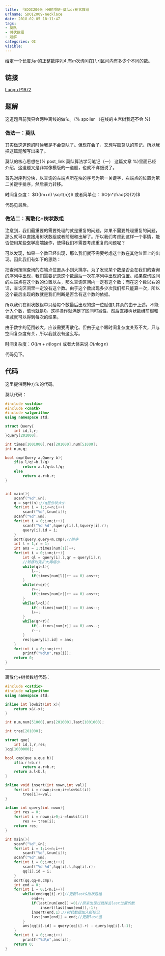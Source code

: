 ```yaml
---
title: 「SDOI2009」HH的项链-莫队or树状数组
urlname: SDOI2009-necklace
date: 2018-02-05 18:11:47
tags:
- 莫队
- 树状数组
- 题解
categories: OI
visible:
---
```


给定一个长度为$n$的正整数序列$A$,有$m$次询问在$[l,r]$区间内有多少个不同的数。

<!-- more -->

## 链接

[Luogu P1972](https://www.luogu.org/problemnew/show/P1972)

## 题解

这道题目前我只会两种离线的做法。{% spoiler （在线的主席树我还不会  %}

### 做法一：莫队

其实做这道题的时候我是不会莫队了。但现在会了，又想写篇莫队的笔记，所以我把这篇题解写出来了。

莫队的核心思想在{% post_link 莫队算法学习笔记（一） 这篇文章 %}里面已经介绍，这道题又是非常像模版的一道题，也就不详细说了。

首先对序列分块，以查询的左端点所在块的序号为第一关键字，右端点的位置为第二关键字排序，然后暴力转移。

时间复杂度： $O((m+n) \sqrt{n})$ 或者简单点： $O(n^\frac{3}{2})$

代码见最后。

### 做法二：离散化+树状数组

注意到，我们最重要的需要处理的就是重复的问题。如果不需要处理重复的问题，那么就可以直接用树状数组或者前缀和出解了。所以我们考虑到这样一个事情，能否使用某些~~玄学~~高端操作，使得我们不需要考虑重复的问题呢？

可以发现，如果一个数已经出现，那么我们就不需要考虑这个数在其他位置上的出现。因此我们有如下的思路：

把查询按照查询的右端点位置从小到大排序。为了发现某个数是否会在我们的查询的序列中出现，我们需要记录这个数最后一次在序列中出现的位置。如果查询区间的左端点在这个数的位置以左，那么查询区间内一定有这个数；而在这个数以右的话，查询区间里一定没有这个数。由于这个数出现多少次我们都只能算一次，所以这个最后出现的数就是我们判断是否含有这个数的依据。

所以我们在树状数组中只给每个数最后出现的这一位赋值$1$,其余的由于上述，不能计入个数，值也就是$0$。这样操作就满足了区间可减性，然后直接树状数组前缀和相减就可以得到每次的结果。

由于数字的范围较大，应该需要离散化。但由于这个跟时间复杂度关系不大，只与空间复杂度有关，所以我就没有这么写。

时间复杂度：$O((m+n) \log{n})$ 或者大体来说 $O(n \log{n})$

代码见下。

## 代码

这里提供两种方法的代码。

莫队代码：



```cpp
#include <cstdio>
#include <cmath>
#include <algorithm>
using namespace std;

struct Query{
    int id,l,r;
}query[201000];

int times[1001000],res[201000],num[51000];
int n,m,q;

bool cmp(Query a,Query b){
    if(a.l/q!=b.l/q)
        return a.l/q<b.l/q;
    else
        return a.r<b.r;
}


int main(){
    scanf("%d",&n);
    q = sqrt(n);//q是分块大小
    for(int i = 1;i<=n;i++)
        scanf("%d",&num[i]);
    scanf("%d",&m);
    for(int i = 0;i<m;i++){
        scanf("%d %d",&query[i].l,&query[i].r);
        query[i].id = i;
    }
    sort(query,query+m,cmp);//排序
    int l = 1,r = 1;
    int ans = 1;times[num[1]]++;
    for(int i = 0;i<m;i++){
        int ql = query[i].l,qr = query[i].r;
        //转移时先扩大再缩小
        while(ql<l){
            l--;
            if(times[num[l]]++ == 0) ans++;
        }
        while(r<qr){
            r++;
            if(times[num[r]]++ == 0) ans++;
        }
        while(l<ql){
            if(--times[num[l]] == 0) ans--;
            l++;
        }
        while(qr<r){
            if(--times[num[r]] == 0) ans--;
            r--;
        }
        res[query[i].id] = ans;
    }
    for(int i = 0;i<m;i++)
        printf("%d\n",res[i]);
    return 0;
}
```



- - -

离散化+树状数组代码：



```cpp
#include <cstdio>
#include <algorithm>
using namespace std;

inline int lowbit(int x){
    return x&(-x);
}

int n,m,num[51000],ans[201000],last[1001000];

int tree[201000];

struct que{
    int id,l,r,res;
}qq[1000000];

bool cmp(que a,que b){
    if(a.r!=b.r)
        return a.r<b.r;
    return a.l<b.l;
}

inline void insert(int nown,int val){
    for(int i = nown;i<=n;i+=lowbit(i))
        tree[i]+=val;
}

inline int query(int nown){
    int res = 0;
    for(int i = nown;i>0;i-=lowbit(i))
        res += tree[i];
    return res;
}

int main(){
    scanf("%d",&n);
    for(int i = 1;i<=n;i++)
        scanf("%d",&num[i]);
    scanf("%d",&m);
    for(int i = 0;i<m;i++){
        scanf("%d %d",&qq[i].l,&qq[i].r);
        qq[i].id = i;
    }
    sort(qq,qq+m,cmp);
    int end = 0;
    for(int i = 0;i<m;i++){
        while(end<qq[i].r){//更新last&树状数组
            end++;
            if(last[num[end]]!=0)//原来出现过就抹去last位置的数
                insert(last[num[end]],-1);
            insert(end,1);//树状数组加入新标记
            last[num[end]] = end;//更新last值
        }
        ans[qq[i].id] = query(qq[i].r) - query(qq[i].l-1);
    }
    for(int i = 0;i<m;i++)
        printf("%d\n",ans[i]);
    return 0;
}
```


